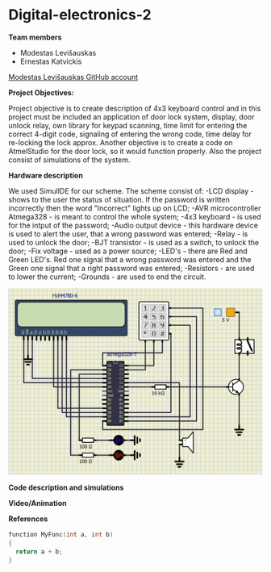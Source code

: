 # Digital-electronics-2
**Team members**

+ Modestas Levišauskas
+ Ernestas Katvickis

[Modestas Levišauskas GitHub account](https://github.com/modlev/Digital-Electronics-2/tree/master/Project)

**Project Objectives:**

Project objective is to create description of 4x3 keyboard control and in this project must be included an application of door lock system, display, door unlock relay, own library for keypad scanning, time limit for entering the correct 4-digit code, signaling of entering the wrong code, time delay for re-locking the lock approx. Another objective is to create a code on AtmelStudio for the door lock, so it would function properly. Also the project consist of simulations of the system.

**Hardware description**

We used SimulIDE for our scheme. The scheme consist of:
-LCD display - shows to the user the status of situation. If the password is written incorrectly then the word "Incorrect" lights up on LCD;
-AVR microcontroller Atmega328 - is meant to control the whole system;
-4x3 keyboard - is used for the intput of the password;
-Audio output device - this hardware device is used to alert the user, that a wrong password was entered;
-Relay - is used to unlock the door;
-BJT transistor - is used as a switch, to unlock the door;
-Fix voltage - used as a power source;
-LED's - there are Red and Green LED's. Red one signal that a wrong password was entered and the Green one signal that a right password was entered;
-Resistors - are used to lower the current;
-Grounds - are used to end the circuit. 

![Scheme](https://github.com/modlev/Digital-Electronics-2/blob/master/Project/Scheme.png)

**Code description and simulations**



**Video/Animation**

**References**




```c
function MyFunc(int a, int b)
{
  return a + b;
}
```
